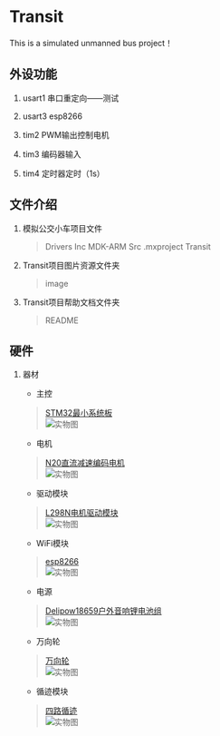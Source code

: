 # Transit

This is a simulated unmanned bus project！

## 外设功能

1. usart1 串口重定向——测试

2. usart3 esp8266

3. tim2 PWM输出控制电机

4. tim3 编码器输入

5. tim4 定时器定时（1s）

## 文件介绍

1. 模拟公交小车项目文件  

    > Drivers   Inc  MDK-ARM  Src  .mxproject  Transit

2. Transit项目图片资源文件夹

    > image

3. Transit项目帮助文档文件夹

    > README

## 硬件

1. 器材
  
    + 主控

    >[STM32最小系统板](https://detail.tmall.com/item.htm?_u=o3df1efpb3cb&id=537654639839&spm=a1z09.2.0.0.18042e8dyTTLlk)  
    > ![实物图](./image/STM32.webp)

    + 电机

    >[N20直流减速编码电机](https://item.taobao.com/item.htm?spm=a1z09.2.0.0.35472e8diP1GXv&id=565304239241&_u=o3df1efp0b26)  
    > ![实物图](./image/%E7%94%B5%E6%9C%BA.png)

    + 驱动模块

    > [L298N电机驱动模块](https://detail.tmall.com/item.htm?_u=o3df1efpb03f&id=41248562401&spm=a1z09.2.0.0.35472e8diP1GXv)  
    > ![实物图](./image/L298N.webp)

    + WiFi模块

    > [esp8266](https://item.taobao.com/item.htm?spm=a1z09.2.0.0.18042e8dyTTLlk&id=44511001458&_u=o3df1efp8e45)  
    > ![实物图](./image/esp866.avif)

    + 电源

    > [Delipow18659户外音响锂电池组](https://detail.tmall.com/item.htm?_u=o3df1efp0af3&id=672530761618&spm=a1z09.2.0.0.3c362e8dbZfBZS)  
    > ![实物图](./image/%E7%94%B5%E6%B1%A0.png)

    + 万向轮

    >[万向轮](https://detail.tmall.com/item.htm?abbucket=2&id=694362291688&ns=1&spm=a230r.1.14.118.43f330beRehpb1)  
    > ![实物图](./image/%E4%B8%87%E5%90%91%E8%BD%AE.webp)

    + 循迹模块

    > [四路循迹](https://item.taobao.com/item.htm?spm=a1z09.2.0.0.18042e8dyTTLlk&id=557715054464&_u=o3df1efp116c)  
    >![实物图](./image/%E5%9B%9B%E8%B7%AF%E5%BE%AA%E8%BF%B9.jpg)
